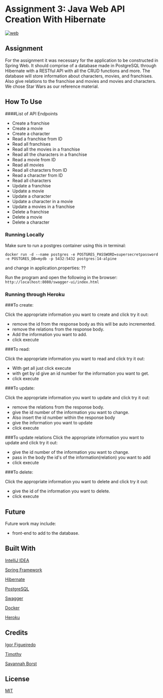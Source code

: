 # Assignment 3: Java Web API Creation With Hibernate
[![web](https://img.shields.io/static/v1?logo=heroku&message=Online&label=Heroku&color=430098)](https://assignment-webapi-database.herokuapp.com/swagger-ui/index.html)

## Assignment
For the assignment it was necessary for the application to be constructed in Spring Web. It should comprise of a database made in PostgreSQL through Hibernate with a RESTful API with all the CRUD functions and more. The database will store information about characters, movies, and franchises. Also give relations to the franchise and movies and movies and characters. We chose Star Wars as our reference material.

## How To Use

####List of API Endpoints
- Create a franchise
- Create a movie
- Create a character
- Read a franchise from ID
- Read all franchises
- Read all the movies in a franchise
- Read all the characters in a franchise
- Read a movie from ID
- Read all movies
- Read all characters from ID
- Read a character from ID
- Read all characters
- Update a franchise
- Update a movie
- Update a character
- Update a character in a movie
- Update a movies in a franchise
- Delete a franchise
- Delete a movie
- Delete a character

### Running Locally
Make sure to run a postgres container using this in terminal:

`docker run -d --name postgres -e POSTGRES_PASSWORD=supersecretpassword -e POSTGRES_DB=mydb -p 5432:5432 postgres:14-alpine`

and change in application.properties: ??

Run the program and open the following in the browser:
`http://localhost:8080/swagger-ui/index.html`

### Running through Heroku


###To create:

Click the appropriate information you want to create and click try it out:
- remove the id from the response body as this will be auto incremented.
- remove the relations from the response body.
- Add the information you want to add. 
- click execute

###To read:

Click the appropriate information you want to read and click try it out:
- With get all just click execute
- with get by id give an id number for the information you want to get.
- click execute

###To update:

Click the appropriate information you want to update and click try it out:
- remove the relations from the response body.
- give the id number of the information you want to change.
- Also insert the id number within the response body
- give the information you want to update
- click execute

###To update relations
Click the appropriate information you want to update and click try it out:
- give the id number of the information you want to change.
- pass in the body the id's of the information(relation) you want to add
- click execute

###To delete:

Click the appropriate information you want to delete and click try it out:
- give the id of the information you want to delete.
- click execute



## Future
Future work may include:
- front-end to add to the database.

## Built With
[IntelliJ IDEA](https://www.jetbrains.com/idea/)

[Spring Framework](https://spring.io/)

[Hibernate](https://hibernate.org/)

[PostgreSQL](https://www.postgresql.org/)

[Swagger](https://swagger.io/)

[Docker](https://www.docker.com/)

[Heroku](https://www.heroku.com/)

## Credits
[Igor Figueiredo](https://github.com/Igor-GF)

[Timothy](https://github.com/TimothyBlom)

[Savannah Borst](https://github.com/savannah-borst)

## License
[MIT](https://choosealicense.com/licenses/mit/)
